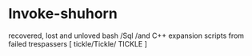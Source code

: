 # Invoke-shuhorn
recovered, lost and unloved bash /Sql /and C++ expansion scripts from failed trespassers  [ tickle/Tickle/ TICKLE ]
